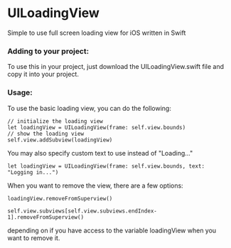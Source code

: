UILoadingView
=============

Simple to use full screen loading view for iOS written in Swift

### Adding to your project:
To use this in your project, just download the UILoadingView.swift file and copy it into your project.

### Usage:
To use the basic loading view, you can do the following:
```
// initialize the loading view
let loadingView = UILoadingView(frame: self.view.bounds)
// show the loading view
self.view.addSubview(loadingView)
```
You may also specify custom text to use instead of "Loading..."
```
let loadingView = UILoadingView(frame: self.view.bounds, text: "Logging in...")
```

When you want to remove the view, there are a few options:
```
loadingView.removeFromSuperview()
```
```
self.view.subviews[self.view.subviews.endIndex-1].removeFromSuperview()
```
depending on if you have access to the variable loadingView when you want to remove it.
